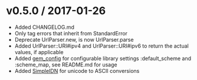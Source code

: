 v0.5.0 / 2017-01-26
======================

  * Added CHANGELOG.md
  * Only tag errors that inherit from StandardError 
  * Deprecate UrlParser.new, is now UrlParser.parse 
  * Added UrlParser::URI#ipv4 and UrlParser::URI#ipv6 to return the actual values, if applicable 
  * Added [gem_config](https://github.com/krautcomputing/gem_config) for configurable library settings :default_scheme and :scheme_map, see README.md for usage 
  * Added [SimpleIDN](https://github.com/mmriis/simpleidn) for unicode to ASCII conversions 
